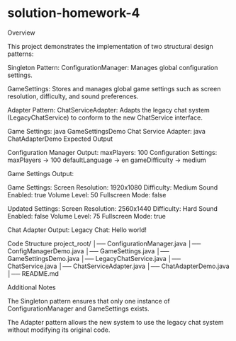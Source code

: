 # solution-homework-4
Overview

This project demonstrates the implementation of two structural design patterns:

Singleton Pattern:
ConfigurationManager: Manages global configuration settings.

GameSettings: Stores and manages global game settings such as screen resolution, difficulty, and sound preferences.

Adapter Pattern:
ChatServiceAdapter: Adapts the legacy chat system (LegacyChatService) to conform to the new ChatService interface.

Game Settings:
java GameSettingsDemo
Chat Service Adapter:
java ChatAdapterDemo
Expected Output

Configuration Manager Output:
maxPlayers: 100
Configuration Settings:
maxPlayers -> 100
defaultLanguage -> en
gameDifficulty -> medium

Game Settings Output:

Game Settings:
Screen Resolution: 1920x1080
Difficulty: Medium
Sound Enabled: true
Volume Level: 50
Fullscreen Mode: false

Updated Settings:
Screen Resolution: 2560x1440
Difficulty: Hard
Sound Enabled: false
Volume Level: 75
Fullscreen Mode: true

Chat Adapter Output:
Legacy Chat: Hello world!

Code Structure
project_root/
│── ConfigurationManager.java
│── ConfigManagerDemo.java
│── GameSettings.java
│── GameSettingsDemo.java
│── LegacyChatService.java
│── ChatService.java
│── ChatServiceAdapter.java
│── ChatAdapterDemo.java
│── README.md

Additional Notes

The Singleton pattern ensures that only one instance of ConfigurationManager and GameSettings exists.

The Adapter pattern allows the new system to use the legacy chat system without modifying its original code.
